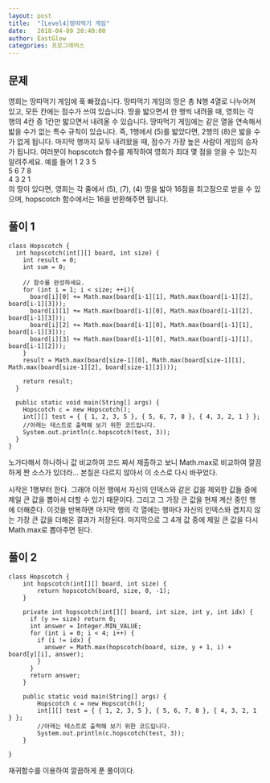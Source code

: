 ```yaml
---
layout: post
title:  "[Level4]땅따먹기 게임"
date:   2018-04-09 20:40:00
author: EastGlow
categories: 프로그래머스
---
```

## 문제

영희는 땅따먹기 게임에 푹 빠졌습니다. 땅따먹기 게임의 땅은 총 N행 4열로 나누어져 있고, 모든 칸에는 점수가 쓰여 있습니다. 땅을 밟으면서 한 행씩 내려올 때, 영희는 각 행의 4칸 중 1칸만 밟으면서 내려올 수 있습니다. 땅따먹기 게임에는 같은 열을 연속해서 밟을 수가 없는 특수 규칙이 있습니다. 즉, 1행에서 (5)를 밟았다면, 2행의 (8)은 밟을 수가 없게 됩니다. 마지막 행까지 모두 내려왔을 때, 점수가 가장 높은 사람이 게임의 승자가 됩니다. 여러분이 hopscotch 함수를 제작하여 영희가 최대 몇 점을 얻을 수 있는지 알려주세요. 예를 들어
1 2 3 5  
5 6 7 8  
4 3 2 1  
의 땅이 있다면, 영희는 각 줄에서 (5), (7), (4) 땅을 밟아 16점을 최고점으로 받을 수 있으며, hopscotch 함수에서는 16을 반환해주면 됩니다.

## 풀이 1
~~~
class Hopscotch {
  int hopscotch(int[][] board, int size) {
    int result = 0;
    int sum = 0;	

    // 함수를 완성하세요.
    for (int i = 1; i < size; ++i){
      board[i][0] += Math.max(board[i-1][1], Math.max(board[i-1][2], board[i-1][3]));
      board[i][1] += Math.max(board[i-1][0], Math.max(board[i-1][2], board[i-1][3]));
      board[i][2] += Math.max(board[i-1][0], Math.max(board[i-1][1], board[i-1][3]));
      board[i][3] += Math.max(board[i-1][0], Math.max(board[i-1][1], board[i-1][2]));
    }
    result = Math.max(board[size-1][0], Math.max(board[size-1][1], Math.max(board[size-1][2], board[size-1][3])));

    return result;
  }

  public static void main(String[] args) {
    Hopscotch c = new Hopscotch();
    int[][] test = { { 1, 2, 3, 5 }, { 5, 6, 7, 8 }, { 4, 3, 2, 1 } };
    //아래는 테스트로 출력해 보기 위한 코드입니다.
    System.out.println(c.hopscotch(test, 3));
  }
}
~~~
노가다해서 하나하나 값 비교하여 코드 짜서 제출하고 보니 Math.max로 비교하여 깔끔하게 짠 소스가 있더라... 본질은 다르지 않아서 이 소스로 다시 바꾸었다.

시작은 1행부터 한다. 그래야 이전 행에서 자신의 인덱스와 같은 값을 제외한 값들 중에 제일 큰 값을 뽑아서 더할 수 있기 때문이다. 그리고 그 가장 큰 값을 현재 계산 중인 행에 더해준다. 이것을 반복하면 마지막 행의 각 열에는 행마다 자신의 인덱스와 겹치지 않는 가장 큰 값을 더해온 결과가 저장된다. 마지막으로 그 4개 값 중에 제일 큰 값을 다시 Math.max로 뽑아주면 된다.


## 풀이 2
~~~
class Hopscotch {
    int hopscotch(int[][] board, int size) {
        return hopscotch(board, size, 0, -1);
    }

    private int hopscotch(int[][] board, int size, int y, int idx) {
      if (y >= size) return 0;
      int answer = Integer.MIN_VALUE;
      for (int i = 0; i < 4; i++) {
        if (i != idx) {
          answer = Math.max(hopscotch(board, size, y + 1, i) + board[y][i], answer);
        }
      }
      return answer;
    }

    public static void main(String[] args) {
        Hopscotch c = new Hopscotch();
        int[][] test = { { 1, 2, 3, 5 }, { 5, 6, 7, 8 }, { 4, 3, 2, 1 } };
        //아래는 테스트로 출력해 보기 위한 코드입니다.
        System.out.println(c.hopscotch(test, 3));
    }

}
~~~
재귀함수를 이용하여 깔끔하게 푼 풀이이다.
